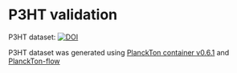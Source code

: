 # P3HT validation

P3HT dataset: [![DOI](https://zenodo.org/badge/DOI/10.5281/zenodo.5911940.svg)](https://doi.org/10.5281/zenodo.5911940)

P3HT dataset was generated using [PlanckTon container v0.6.1](https://hub.docker.com/layers/169424362/cmelab/planckton_gpu/v0.6.1/images/sha256-c31a85f9f454b4b9b4568bd6ffc7508cbf998343bbaea863c8397cd4600f567d?context=repo) and [PlanckTon-flow](https://github.com/cmelab/planckton-flow/commit/d2e24a40c62dd49ccf64f7e177e016599c8aeb6a)
